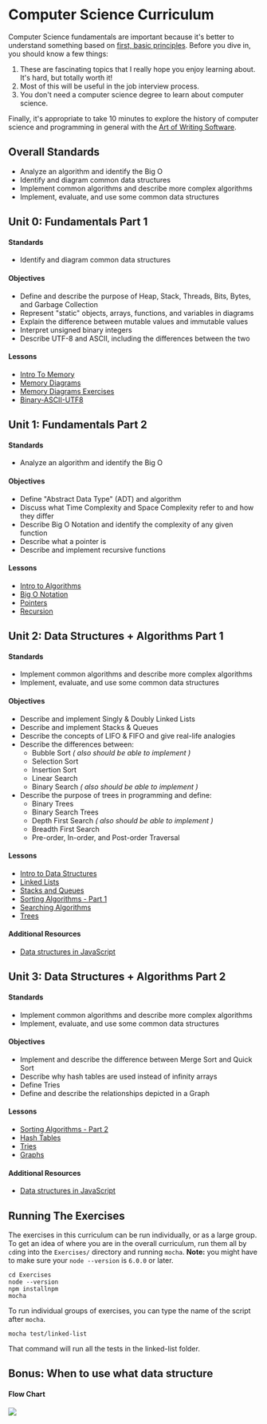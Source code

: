 # Computer Science Curriculum

Computer Science fundamentals are important because it's better to understand something based on [first, basic principles](https://www.youtube.com/watch?v=L-s_3b5fRd8&t=22m38s). Before you dive in, you should know a few things:

1. These are fascinating topics that I really hope you enjoy learning about. It's hard, but totally worth it!
2. Most of this will be useful in the job interview process.
3. You don't need a computer science degree to learn about computer science.

Finally, it's appropriate to take 10 minutes to explore the history of computer science and programming in general with the [Art of Writing Software](https://www.youtube.com/watch?v=QdVFvsCWXrA).


## Overall Standards

* Analyze an algorithm and identify the Big O
* Identify and diagram common data structures
* Implement common algorithms and describe more complex algorithms
* Implement, evaluate, and use some common data structures


## Unit 0: Fundamentals Part 1

#### Standards

* Identify and diagram common data structures

#### Objectives

* Define and describe the purpose of Heap, Stack, Threads, Bits, Bytes, and Garbage Collection
* Represent "static" objects, arrays, functions, and variables in diagrams
* Explain the difference between mutable values and immutable values
* Interpret unsigned binary integers
* Describe UTF-8 and ASCII, including the differences between the two

#### Lessons

* [Intro To Memory](Unit-0/01-intro-to-memory.md)
* [Memory Diagrams](Unit-0/02-memory-diagrams.md)
* [Memory Diagrams Exercises](Unit-0/03-memory-diagrams-exercises.md)
* [Binary-ASCII-UTF8](Unit-0/04-binary-ascii-utf8.md)


## Unit 1: Fundamentals Part 2

#### Standards

* Analyze an algorithm and identify the Big O

#### Objectives

* Define "Abstract Data Type" (ADT) and algorithm
* Discuss what Time Complexity and Space Complexity refer to and how they differ
* Describe Big O Notation and identify the complexity of any given function
* Describe what a pointer is
* Describe and implement recursive functions

#### Lessons

* [Intro to Algorithms](Unit-1/01-intro-to-algorithms.md)
* [Big O Notation](Unit-1/02-big-o-notation.md)
* [Pointers](Unit-1/03-pointers.md)
* [Recursion](Unit-1/04-recursion.md)


## Unit 2: Data Structures + Algorithms Part 1

#### Standards

* Implement common algorithms and describe more complex algorithms
* Implement, evaluate, and use some common data structures

#### Objectives

* Describe and implement Singly & Doubly Linked Lists
* Describe and implement Stacks & Queues
* Describe the concepts of LIFO & FIFO and give real-life analogies
* Describe the differences between:
  * Bubble Sort _( also should be able to implement )_
  * Selection Sort
  * Insertion Sort
  * Linear Search
  * Binary Search _( also should be able to implement )_
* Describe the purpose of trees in programming and define:
  * Binary Trees
  * Binary Search Trees
  * Depth First Search _( also should be able to implement )_
  * Breadth First Search
  * Pre-order, In-order, and Post-order Traversal

#### Lessons

* [Intro to Data Structures](Unit-2/01-intro-to-data-structures.md)
* [Linked Lists](Unit-2/02-linked-lists-intro.md)
* [Stacks and Queues](Unit-2/03-stacks-and-queues.md)
* [Sorting Algorithms - Part 1](Unit-2/04-sorting-intro.md)
* [Searching Algorithms](Unit-2/05-searching-algorithms.md)
* [Trees](Unit-2/06-trees.md)

#### Additional Resources

* [Data structures in JavaScript](http://blog.benoitvallon.com/data-structures-in-javascript/data-structures-in-javascript/)


## Unit 3: Data Structures +  Algorithms Part 2

#### Standards

* Implement common algorithms and describe more complex algorithms
* Implement, evaluate, and use some common data structures

#### Objectives

* Implement and describe the difference between Merge Sort and Quick Sort
* Describe why hash tables are used instead of infinity arrays
* Define Tries
* Define and describe the relationships depicted in a Graph

#### Lessons

* [Sorting Algorithms - Part 2](Unit-3/01-sorting-revisited.md)
* [Hash Tables](Unit-3/02-hash-tables.md)
* [Tries](Unit-3/03-trie.md)
* [Graphs](Unit-3/04-graphs.md)

#### Additional Resources

* [Data structures in JavaScript](http://blog.benoitvallon.com/data-structures-in-javascript/data-structures-in-javascript/)


## Running The Exercises

The exercises in this curriculum can be run individually, or as a large group. To get an idea of where you are in the overall curriculum, run them all by `cd`ing into the `Exercises/` directory and running `mocha`. **Note:** you might have to make sure your `node --version` is `6.0.0` or later.

```
cd Exercises
node --version
npm installnpm
mocha
```

To run individual groups of exercises, you can type the name of the script after `mocha`.

```
mocha test/linked-list
```
That command will run all the tests in the linked-list folder.

## Bonus: When to use what data structure

#### Flow Chart

![](http://i.stack.imgur.com/HNMy4.png)
